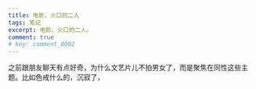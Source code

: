 ```yaml
---
title: 电影，火口的二人
tags: 笔记
excerpt: 电影，火口的二人。
comment: true
# key: comment_0002
---
```


之前跟朋友聊天有点好奇，为什么文艺片儿不拍男女了，而是聚焦在同性这些主题。比如色戒什么的，沉寂了，



